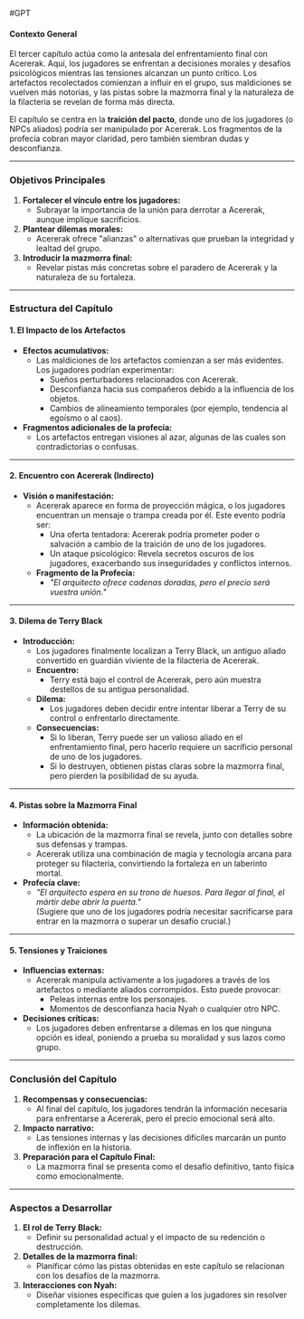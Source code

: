 #GPT
#### **Contexto General**

El tercer capítulo actúa como la antesala del enfrentamiento final con Acererak. Aquí, los jugadores se enfrentan a decisiones morales y desafíos psicológicos mientras las tensiones alcanzan un punto crítico. Los artefactos recolectados comienzan a influir en el grupo, sus maldiciones se vuelven más notorias, y las pistas sobre la mazmorra final y la naturaleza de la filacteria se revelan de forma más directa.

El capítulo se centra en la **traición del pacto**, donde uno de los jugadores (o NPCs aliados) podría ser manipulado por Acererak. Los fragmentos de la profecía cobran mayor claridad, pero también siembran dudas y desconfianza.

---

### **Objetivos Principales**

1. **Fortalecer el vínculo entre los jugadores:**
    - Subrayar la importancia de la unión para derrotar a Acererak, aunque implique sacrificios.
2. **Plantear dilemas morales:**
    - Acererak ofrece "alianzas" o alternativas que prueban la integridad y lealtad del grupo.
3. **Introducir la mazmorra final:**
    - Revelar pistas más concretas sobre el paradero de Acererak y la naturaleza de su fortaleza.

---

### **Estructura del Capítulo**

#### **1. El Impacto de los Artefactos**

- **Efectos acumulativos:**
    - Las maldiciones de los artefactos comienzan a ser más evidentes. Los jugadores podrían experimentar:
        - Sueños perturbadores relacionados con Acererak.
        - Desconfianza hacia sus compañeros debido a la influencia de los objetos.
        - Cambios de alineamiento temporales (por ejemplo, tendencia al egoísmo o al caos).
- **Fragmentos adicionales de la profecía:**
    - Los artefactos entregan visiones al azar, algunas de las cuales son contradictorias o confusas.

---

#### **2. Encuentro con Acererak (Indirecto)**

- **Visión o manifestación:**
    - Acererak aparece en forma de proyección mágica, o los jugadores encuentran un mensaje o trampa creada por él. Este evento podría ser:
        - Una oferta tentadora: Acererak podría prometer poder o salvación a cambio de la traición de uno de los jugadores.
        - Un ataque psicológico: Revela secretos oscuros de los jugadores, exacerbando sus inseguridades y conflictos internos.
    - **Fragmento de la Profecía:**
        - _"El arquitecto ofrece cadenas doradas, pero el precio será vuestra unión."_

---

#### **3. Dilema de Terry Black**

- **Introducción:**
    - Los jugadores finalmente localizan a Terry Black, un antiguo aliado convertido en guardián viviente de la filacteria de Acererak.
    - **Encuentro:**
        - Terry está bajo el control de Acererak, pero aún muestra destellos de su antigua personalidad.
    - **Dilema:**
        - Los jugadores deben decidir entre intentar liberar a Terry de su control o enfrentarlo directamente.
    - **Consecuencias:**
        - Si lo liberan, Terry puede ser un valioso aliado en el enfrentamiento final, pero hacerlo requiere un sacrificio personal de uno de los jugadores.
        - Si lo destruyen, obtienen pistas claras sobre la mazmorra final, pero pierden la posibilidad de su ayuda.

---

#### **4. Pistas sobre la Mazmorra Final**

- **Información obtenida:**
    - La ubicación de la mazmorra final se revela, junto con detalles sobre sus defensas y trampas.
    - Acererak utiliza una combinación de magia y tecnología arcana para proteger su filacteria, convirtiendo la fortaleza en un laberinto mortal.
- **Profecía clave:**
    - _"El arquitecto espera en su trono de huesos. Para llegar al final, el mártir debe abrir la puerta."_  
        (Sugiere que uno de los jugadores podría necesitar sacrificarse para entrar en la mazmorra o superar un desafío crucial.)

---

#### **5. Tensiones y Traiciones**

- **Influencias externas:**
    - Acererak manipula activamente a los jugadores a través de los artefactos o mediante aliados corrompidos. Esto puede provocar:
        - Peleas internas entre los personajes.
        - Momentos de desconfianza hacia Nyah o cualquier otro NPC.
- **Decisiones críticas:**
    - Los jugadores deben enfrentarse a dilemas en los que ninguna opción es ideal, poniendo a prueba su moralidad y sus lazos como grupo.

---

### **Conclusión del Capítulo**

1. **Recompensas y consecuencias:**
    - Al final del capítulo, los jugadores tendrán la información necesaria para enfrentarse a Acererak, pero el precio emocional será alto.
2. **Impacto narrativo:**
    - Las tensiones internas y las decisiones difíciles marcarán un punto de inflexión en la historia.
3. **Preparación para el Capítulo Final:**
    - La mazmorra final se presenta como el desafío definitivo, tanto física como emocionalmente.

---

### **Aspectos a Desarrollar**

1. **El rol de Terry Black:**
    - Definir su personalidad actual y el impacto de su redención o destrucción.
2. **Detalles de la mazmorra final:**
    - Planificar cómo las pistas obtenidas en este capítulo se relacionan con los desafíos de la mazmorra.
3. **Interacciones con Nyah:**
    - Diseñar visiones específicas que guíen a los jugadores sin resolver completamente los dilemas.